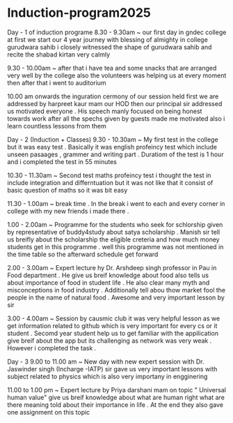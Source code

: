 # Induction-program2025
Day - 1 of induction programe
8.30 - 9.30am ~ our first day in gndec college at first we start our 4 year journey with blessing of almighty in college gurudwara sahib i closely witnessed the shape of gurudwara sahib and recite the shabad kirtan very calmly

9.30 - 10.00am ~ after that i have tea and some snacks that are arranged very well by the college also the volunteers was helping us at every moment then after that i went to auditorium

10.00 am onwards the inguration cermony of our session held first we are addressed by harpreet kaur mam our HOD then our principal sir addressed us motivated everyone . His speech manly focused on being honest towards work after all the spechs given by guests made me motivated also i learn countless lessons from them

Day - 2 (Induction + Classes)
9.30 - 10.30am ~ My first test in the college but it was easy test . Basically it was english profeincy test which include unseen pasaages , grammer and writing part . Duratiom of the test is 1 hour and i completed the test in 55 minutes

10.30 - 11.30am ~ Second test maths profeincy test i thought the test in include integration and differntuation but it was not like that it consist of basic question of maths so it was bit easy

11.30 - 1.00am ~ break time . In the break i went to each and every corner in college with my new friends i made there .

1.00 - 2.00am ~ Programme for the students who seek for schlorship given by representative of buddy4study about satya scholarship . Manish sir tell us breifly about the scholarship the eligible creteria and how much money students get in this programme . well this programme was not mentioned in the time table so the afterward schedule get forward

2.00 - 3.00am ~ Expert lecture hy Dr. Arshdeep singh professor in Pau in Food department . He give us breif knowledge about food also tells us about importance of food in student life . He also clear many myth and misconceptions in food industry . Additionally tell abou thow market fool the people in the name of natural food . Awesome and very important lesson by sir

3.00 - 4.00am ~ Session by causmic club it was very helpful lesson as we get information related to github which is very important for every cs or it student . Secomd year student help us to get familiar with the appilication give breif about the app but its challenging as network was very weak . However i completed the task .

Day - 3
9.00 to 11.00 am ~ New day with new expert session with Dr. Jaswinder singh (Incharge -IATP) sir gave us very important lessons with subject related to physics which is also very importany in engginering

11.00 to 1.00 pm ~ Expert lecture by Priya darshani mam on topic " Universal human value" give us breif knowledge about what are human right what are there meaning told about their importance in life . At the end they also gave one assignment on this topic
